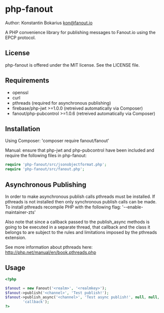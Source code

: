 php-fanout
============

Author: Konstantin Bokarius <kon@fanout.io>

A PHP convenience library for publishing messages to Fanout.io using the EPCP protocol. 

License
-------

php-fanout is offered under the MIT license. See the LICENSE file.

Requirements
------------

* openssl
* curl
* pthreads (required for asynchronous publishing)
* firebase/php-jwt >=1.0.0 (retreived automatically via Composer)
* fanout/php-pubcontrol >=1.0.6 (retreived automatically via Composer)

Installation
------------

Using Composer: 'composer require fanout/fanout' 

Manual: ensure that php-jwt and php-pubcontrol have been included and require the following files in php-fanout:

```PHP
require 'php-fanout/src/jsonobjectformat.php';
require 'php-fanout/src/fanout.php';
```

Asynchronous Publishing
-----------------------

In order to make asynchronous publish calls pthreads must be installed. If pthreads is not installed then only synchronous publish calls can be made. To install pthreads recompile PHP with the following flag: '--enable-maintainer-zts'

Also note that since a callback passed to the publish_async methods is going to be executed in a separate thread, that callback and the class it belongs to are subject to the rules and limitations imposed by the pthreads extension.

See more information about pthreads here: http://php.net/manual/en/book.pthreads.php

Usage
------------

```PHP
<?php

$fanout = new Fanout('<realm>', '<realmkey>');
$fanout->publish('<channel>', 'Test publish!');
$fanout->publish_async('<channel>', 'Test async publish!', null, null,
        'callback');
?>
```
